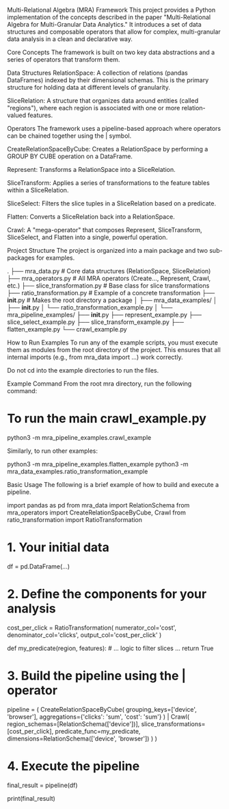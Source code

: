 Multi-Relational Algebra (MRA) Framework
This project provides a Python implementation of the concepts described in the paper "Multi-Relational Algebra for Multi-Granular Data Analytics." It introduces a set of data structures and composable operators that allow for complex, multi-granular data analysis in a clean and declarative way.

Core Concepts
The framework is built on two key data abstractions and a series of operators that transform them.

Data Structures
RelationSpace: A collection of relations (pandas DataFrames) indexed by their dimensional schemas. This is the primary structure for holding data at different levels of granularity.

SliceRelation: A structure that organizes data around entities (called "regions"), where each region is associated with one or more relation-valued features.

Operators
The framework uses a pipeline-based approach where operators can be chained together using the | symbol.

CreateRelationSpaceByCube: Creates a RelationSpace by performing a GROUP BY CUBE operation on a DataFrame.

Represent: Transforms a RelationSpace into a SliceRelation.

SliceTransform: Applies a series of transformations to the feature tables within a SliceRelation.

SliceSelect: Filters the slice tuples in a SliceRelation based on a predicate.

Flatten: Converts a SliceRelation back into a RelationSpace.

Crawl: A "mega-operator" that composes Represent, SliceTransform, SliceSelect, and Flatten into a single, powerful operation.

Project Structure
The project is organized into a main package and two sub-packages for examples.

.
├── mra_data.py                 # Core data structures (RelationSpace, SliceRelation)
├── mra_operators.py            # All MRA operators (Create..., Represent, Crawl, etc.)
├── slice_transformation.py     # Base class for slice transformations
├── ratio_transformation.py     # Example of a concrete transformation
├── __init__.py                 # Makes the root directory a package
│
├── mra_data_examples/
│   ├── __init__.py
│   └── ratio_transformation_example.py
│
└── mra_pipeline_examples/
    ├── __init__.py
    ├── represent_example.py
    ├── slice_select_example.py
    ├── slice_transform_example.py
    ├── flatten_example.py
    └── crawl_example.py

How to Run Examples
To run any of the example scripts, you must execute them as modules from the root directory of the project. This ensures that all internal imports (e.g., from mra_data import ...) work correctly.

Do not cd into the example directories to run the files.

Example Command
From the root mra directory, run the following command:

# To run the main crawl_example.py
python3 -m mra_pipeline_examples.crawl_example

Similarly, to run other examples:

python3 -m mra_pipeline_examples.flatten_example
python3 -m mra_data_examples.ratio_transformation_example

Basic Usage
The following is a brief example of how to build and execute a pipeline.

import pandas as pd
from mra_data import RelationSchema
from mra_operators import CreateRelationSpaceByCube, Crawl
from ratio_transformation import RatioTransformation

# 1. Your initial data
df = pd.DataFrame(...)

# 2. Define the components for your analysis
cost_per_click = RatioTransformation(
    numerator_col='cost',
    denominator_col='clicks',
    output_col='cost_per_click'
)

def my_predicate(region, features):
    # ... logic to filter slices ...
    return True

# 3. Build the pipeline using the | operator
pipeline = (
    CreateRelationSpaceByCube(
        grouping_keys=['device', 'browser'],
        aggregations={'clicks': 'sum', 'cost': 'sum'}
    ) |
    Crawl(
        region_schemas=[RelationSchema(['device'])],
        slice_transformations=[cost_per_click],
        predicate_func=my_predicate,
        dimensions=RelationSchema(['device', 'browser'])
    )
)

# 4. Execute the pipeline
final_result = pipeline(df)

print(final_result)

